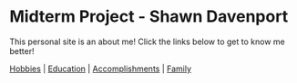 # Midterm Project - Shawn Davenport

This personal site is an about me! Click the links below to get to know me better!

[Hobbies](https://github.com/SDavenport4/Midterm/wiki/Hobbies#hobbies) | 
[Education](https://github.com/SDavenport4/Midterm/wiki/Education#education-page) | 
[Accomplishments](https://github.com/SDavenport4/Midterm/wiki/Accomplishments#accomplishments) | 
[Family](https://github.com/SDavenport4/Midterm/wiki/Family#family)
